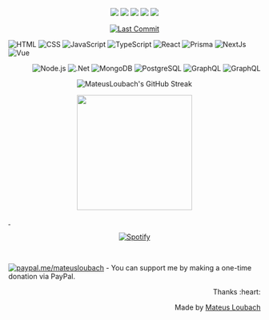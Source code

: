 
[streak]: https://streak-stats.demolab.com?user=mateusloubach&theme=blood&hide_border=true&date_format=M%20j%5B%2C%20Y%5D&card_width=750
[readme]: https://github-readme-stats.vercel.app/api/pin/?username=mateusloubach&repo=cactolandia



<p align="center">
<a href="https://www.mateusloubach.tech/"><img src="https://img.shields.io/badge/-mateusloubach.tech-3423A6?style=flat-square&logo=github&logoColor=white-Chrome&logoColor=white"/></a>
<a href="https://www.linkedin.com/in/mateusloubach/"><img src="https://img.shields.io/badge/-Mateus%20Cesar%20Loubach%20-0088cc?style=flat-square&logo=Linkedin&logoColor=white&link=https://www.linkedin.com/in/mateusloubach/"/></a>
<a href="https://www.instagram.com/mateuscloubach/"><img src="https://img.shields.io/badge/-@mateuscloubach_-E4405F?style=flat-square&logo=Instagram&logoColor=white"/></a>
<a href="https://alternativaagency.studio/"><img src="https://img.shields.io/badge/-Alternativa%20Agency-00875f?style=flat-square&logo=vercel&logoColor=white"/></a>
<a href="https://github.com/mateusloubach"><img src="https://komarev.com/ghpvc/?username=mateusloubach&style=flat-square&color=252131&label=Visitors&label_color=%bef9c6"/></a>
</p>
<p align="center"> <a href="https://github.com/mateusloubach/mateusloubach/commits/main">
    <img alt="Last Commit" src="https://img.shields.io/github/last-commit/mateusloubach/mateusloubach">
  </a> </p>
<div align="left">

![HTML](https://img.shields.io/badge/-HTML-FFF?style=flat&logo=HTML5)
![CSS](https://img.shields.io/badge/-CSS-FFF?style=flat&logo=CSS3&logoColor=1572B6)
![JavaScript](https://img.shields.io/badge/-JavaScript-FFF?style=flat&logo=javascript)
![TypeScript](https://img.shields.io/badge/-TypeScript-FFF?style=flat&logo=typescript&logoColor=2D79C7)
![React](https://img.shields.io/badge/-ReactJs-FFF?style=flat&logo=react)
![Prisma](https://img.shields.io/badge/-Prisma-FFF?style=flat&logo=Prisma&logoColor=E535AB)
![NextJs](https://img.shields.io/badge/-NextJs-FFF?style=flat&logo=next.js&logoColor=333333)
![Vue](https://img.shields.io/badge/-Vue-FFF?style=flat&logo=vue.js)

</div>


<div align="right">

![Node.js](https://img.shields.io/badge/-Node.js-333333?style=flat&logo=node.js)
![.Net](https://img.shields.io/badge/-.Net-333333?style=flat&logo=.net)
![MongoDB](https://img.shields.io/badge/-MongoDB-333333?style=flat&logo=mongodb)
![PostgreSQL](https://img.shields.io/badge/-PostgreSQL-333333?style=flat&logo=postgresql)
![GraphQL](https://img.shields.io/badge/-Supabase-333333?style=flat&logo=supabase)
![GraphQL](https://img.shields.io/badge/-MSQLS-333333?style=flat&logo=microsoftsqlserver)
</div>

<div align="center">

![MateusLoubach's GitHub Streak][streak]
  
</div>
<div align="center">

  <a href="https://github.com/mateusloubach">
  <img height="230em" src="https://github-readme-stats.vercel.app/api?username=mateusloubach&show_icons=true&theme=swift&rank_icon=github&card_width=510&hide_border=true&bg_color=white&icon_color=ff5f5f&title_color=ff5f5f&text_color=686868&hide=contribs"/>
    
</div>

&nbsp;<div align="center">
[![Spotify](https://novatorem-phi-dun.vercel.app/api/spotify?background_color=0d1117&border_color=ffffff)](https://open.spotify.com/user/mcloubach)
</div>

<br>

[![paypal.me/mateusloubach](https://ionicabizau.github.io/badges/paypal.svg)](https://www.paypal.me/mateusloubach) - You can support me by making a one-time donation via PayPal.

<!--![Profile Views](https://komarev.com/ghpvc/?username=mateusloubach&style=flat-square&color=ffdc80)-->

<div align="right">Thanks :heart:

Made by [Mateus Loubach](https://github.com/mateusloubach)
